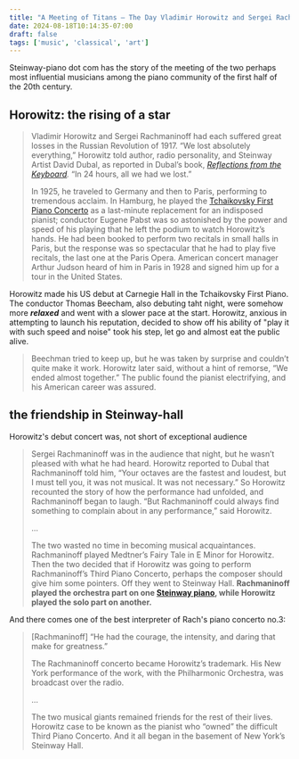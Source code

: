 ```yaml
---
title: "A Meeting of Titans – The Day Vladimir Horowitz and Sergei Rachmaninoff Arrived Together at Steinway Hall"
date: 2024-08-18T10:14:35-07:00
draft: false
tags: ['music', 'classical', 'art']
---
```


Steinway-piano dot com has the story of the meeting of the two perhaps most influential musicians among the piano community of the first half of the 20th century.

## Horowitz: the rising of a star

> Vladimir Horowitz and Sergei Rachmaninoff had each suffered great losses in the Russian Revolution of 1917. “We lost absolutely everything,” Horowitz told author, radio personality, and Steinway Artist David Dubal, as reported in Dubal’s book, *[Reflections from the Keyboard](http://books.google.com/books/about/Reflections_from_the_keyboard.html?id=VfgXAQAAIAAJ).* “In 24 hours, all we had we lost.” 
>
> In 1925, he traveled to Germany and then to Paris, performing to tremendous acclaim. In Hamburg, he played the [Tchaikovsky First Piano Concerto](http://en.wikipedia.org/wiki/Piano_Concerto_No._1_(Tchaikovsky)) as a last-minute replacement for an indisposed pianist; conductor Eugene Pabst was so astonished by the power and speed of his playing that he left the podium to watch Horowitz’s hands. He had been booked to perform two recitals in small halls in Paris, but the response was so spectacular that he had to play five recitals, the last one at the Paris Opera. American concert manager Arthur Judson heard of him in Paris in 1928 and signed him up for a tour in the United States.

Horowitz made his US debut at Carnegie Hall in the Tchaikovsky First Piano. The conductor Thomas Beecham, also debuting taht night, were somehow more ***relaxed*** and went with a slower pace at the start. Horowitz, anxious in attempting to launch his reputation, decided to show off his ability of "play it with such speed and noise" took his step, let go and almost eat the public alive.

> Beechman tried to keep up, but he was taken by surprise and couldn’t quite make it work. Horowitz later said, without a hint of remorse, “We ended almost together.” The public found the pianist electrifying, and his American career was assured.

## the friendship in Steinway-hall

Horowitz's debut concert was, not short of exceptional audience

> Sergei Rachmaninoff was in the audience that night, but he wasn’t pleased with what he had heard. Horowitz reported to Dubal that Rachmaninoff told him, “Your octaves are the fastest and loudest, but I must tell you, it was not musical. It was not necessary.” So Horowitz recounted the story of how the performance had unfolded, and Rachmaninoff began to laugh. “But Rachmaninoff could always find something to complain about in any performance,” said Horowitz.
>
> ...
>
> The two wasted no time in becoming musical acquaintances. Rachmaninoff played Medtner’s Fairy Tale in E Minor for Horowitz. Then the two decided that if Horowitz was going to perform Rachmaninoff’s Third Piano Concerto, perhaps the composer should give him some pointers. Off they went to Steinway Hall. **Rachmaninoff played the orchestra part on one [Steinway piano](http://www.steinwaygrand.com/), while Horowitz played the solo part on another.**

And there comes one of the best interpreter of Rach's piano concerto no.3:

> [Rachmaninoff] “He had the courage, the intensity, and daring that make for greatness.”
>
> The Rachmaninoff concerto became Horowitz’s trademark. His New York performance of the work, with the Philharmonic Orchestra, was broadcast over the radio.
>
> ...
>
> The two musical giants remained friends for the rest of their lives. Horowitz case to be known as the pianist who “owned” the difficult Third Piano Concerto. And it all began in the basement of New York’s Steinway Hall.


